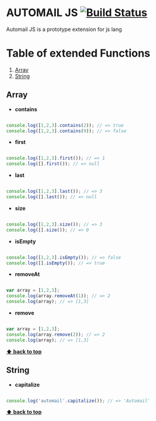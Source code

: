 # AUTOMAIL JS [![Build Status](https://travis-ci.org/dvbeato/automail.js.svg)](https://travis-ci.org/dvbeato/automail.js)

Automail JS is a prototype extension for js lang

# Table of extended Functions

1. [Array](#array)
1. [String](#string)

## Array

 - **contains**
```javascript

console.log([1,2,3].contains(2)); // => true
console.log([1,2,3].contains(9)); // => false
```

 - **first**
```javascript

console.log([1,2,3].first()); // => 1
console.log([].first()); // => null
```

 - **last**
```javascript

console.log([1,2,3].last()); // => 3
console.log([].last()); // => null
```

 - **size**
```javascript

console.log([1,2,3].size()); // => 3
console.log([].size()); // => 0
```

 - **isEmpty**
```javascript

console.log([1,2,3].isEmpty()); // => false
console.log([].isEmpty()); // => true
```

 - **removeAt**
```javascript

var array = [1,2,3];
console.log(array.removeAt(1)); // => 2
console.log(array); // => [1,3]
```

 - **remove**
```javascript

var array = [1,2,3];
console.log(array.remove(2)); // => 2
console.log(array); // => [1,3]
```

**[⬆ back to top](#table-of-extended-functions)**

## String

 - **capitalize**
```javascript

console.log('automail'.capitalize()); // => 'Automail'
```

**[⬆ back to top](#table-of-extended-functions)**

